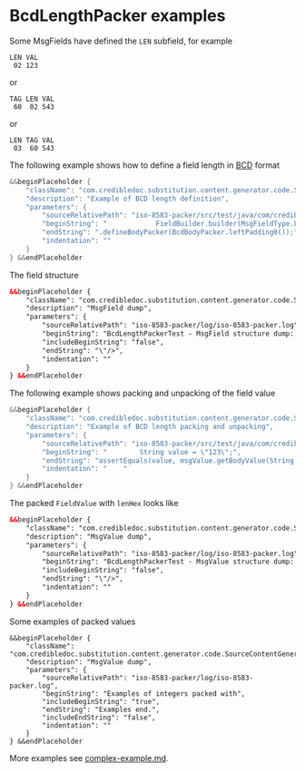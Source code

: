 # BcdLengthPacker examples

Some MsgFields have defined the `LEN` subfield, for example
```
LEN VAL
 02 123
```
or
```
TAG LEN VAL
 60  02 543
```
or
```
LEN TAG VAL
 03  60 543
```

The following example shows how to define a field length in [BCD](https://en.wikipedia.org/wiki/Binary-coded_decimal) format
```Java
&&beginPlaceholder {
    "className": "com.credibledoc.substitution.content.generator.code.SourceContentGenerator",
    "description": "Example of BCD length definition",
    "parameters": {
        "sourceRelativePath": "iso-8583-packer/src/test/java/com/credibledoc/iso8583packer/bcd/BcdLengthPackerTest.java",
        "beginString": "            FieldBuilder.builder(MsgFieldType.LEN_VAL)",
        "endString": ".defineBodyPacker(BcdBodyPacker.leftPadding0());",
        "indentation": ""
    }
} &&endPlaceholder
```

The field structure
```XML
&&beginPlaceholder {
    "className": "com.credibledoc.substitution.content.generator.code.SourceContentGenerator",
    "description": "MsgField dump",
    "parameters": {
        "sourceRelativePath": "iso-8583-packer/log/iso-8583-packer.log",
        "beginString": "BcdLengthPackerTest - MsgField structure dump: ",
        "includeBeginString": "false",
        "endString": "\"/>",
        "indentation": ""
    }
} &&endPlaceholder
```

The following example shows packing and unpacking of the field value
```Java
&&beginPlaceholder {
    "className": "com.credibledoc.substitution.content.generator.code.SourceContentGenerator",
    "description": "Example of BCD length packing and unpacking",
    "parameters": {
        "sourceRelativePath": "iso-8583-packer/src/test/java/com/credibledoc/iso8583packer/bcd/BcdLengthPackerTest.java",
        "beginString": "        String value = \"123\";",
        "endString": "assertEquals(value, msgValue.getBodyValue(String.class));",
        "indentation": "    "
    }
} &&endPlaceholder
```

The packed `FieldValue` with `lenHex` looks like
```XML
&&beginPlaceholder {
    "className": "com.credibledoc.substitution.content.generator.code.SourceContentGenerator",
    "description": "MsgValue dump",
    "parameters": {
        "sourceRelativePath": "iso-8583-packer/log/iso-8583-packer.log",
        "beginString": "BcdLengthPackerTest - MsgValue structure dump: ",
        "includeBeginString": "false",
        "endString": "\"/>",
        "indentation": ""
    }
} &&endPlaceholder
```

Some examples of packed values
```
&&beginPlaceholder {
    "className": "com.credibledoc.substitution.content.generator.code.SourceContentGenerator",
    "description": "MsgValue dump",
    "parameters": {
        "sourceRelativePath": "iso-8583-packer/log/iso-8583-packer.log",
        "beginString": "Examples of integers packed with",
        "includeBeginString": "true",
        "endString": "Examples end.",
        "includeEndString": "false",
        "indentation": ""
    }
} &&endPlaceholder
```

More examples see [complex-example.md](../complex-example.md).